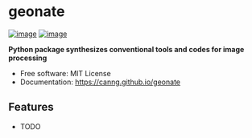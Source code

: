 # geonate


[![image](https://img.shields.io/pypi/v/geonate.svg)](https://pypi.python.org/pypi/geonate)
[![image](https://img.shields.io/conda/vn/conda-forge/geonate.svg)](https://anaconda.org/conda-forge/geonate)


**Python package synthesizes conventional tools and codes for image processing**


-   Free software: MIT License
-   Documentation: https://canng.github.io/geonate
    

## Features

-   TODO
